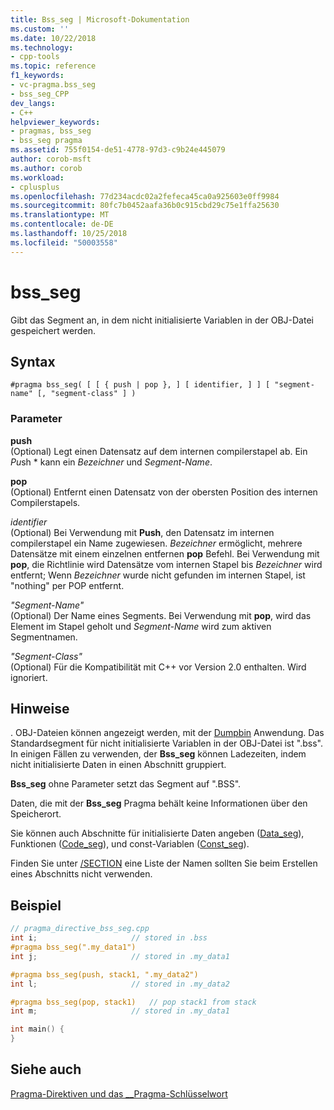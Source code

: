 ```yaml
---
title: Bss_seg | Microsoft-Dokumentation
ms.custom: ''
ms.date: 10/22/2018
ms.technology:
- cpp-tools
ms.topic: reference
f1_keywords:
- vc-pragma.bss_seg
- bss_seg_CPP
dev_langs:
- C++
helpviewer_keywords:
- pragmas, bss_seg
- bss_seg pragma
ms.assetid: 755f0154-de51-4778-97d3-c9b24e445079
author: corob-msft
ms.author: corob
ms.workload:
- cplusplus
ms.openlocfilehash: 77d234acdc02a2fefeca45ca0a925603e0ff9984
ms.sourcegitcommit: 80fc7b0452aafa36b0c915cbd29c75e1ffa25630
ms.translationtype: MT
ms.contentlocale: de-DE
ms.lasthandoff: 10/25/2018
ms.locfileid: "50003558"
---
```

# <a name="bssseg"></a>bss_seg

Gibt das Segment an, in dem nicht initialisierte Variablen in der OBJ-Datei gespeichert werden.

## <a name="syntax"></a>Syntax

```
#pragma bss_seg( [ [ { push | pop }, ] [ identifier, ] ] [ "segment-name" [, "segment-class" ] )
```

### <a name="parameters"></a>Parameter

**push**<br/>
(Optional) Legt einen Datensatz auf dem internen compilerstapel ab. Ein *Pu*sh * kann ein *Bezeichner* und *Segment-Name*.

**pop**<br/>
(Optional) Entfernt einen Datensatz von der obersten Position des internen Compilerstapels.

*identifier*<br/>
(Optional) Bei Verwendung mit **Push**, den Datensatz im internen compilerstapel ein Name zugewiesen. *Bezeichner* ermöglicht, mehrere Datensätze mit einem einzelnen entfernen **pop** Befehl. Bei Verwendung mit **pop**, die Richtlinie wird Datensätze vom internen Stapel bis *Bezeichner* wird entfernt; Wenn *Bezeichner* wurde nicht gefunden im internen Stapel, ist "nothing" per POP entfernt.

*"Segment-Name"*<br/>
(Optional) Der Name eines Segments. Bei Verwendung mit **pop**, wird das Element im Stapel geholt und *Segment-Name* wird zum aktiven Segmentnamen.

*"Segment-Class"*<br/>
(Optional) Für die Kompatibilität mit C++ vor Version 2.0 enthalten. Wird ignoriert.

## <a name="remarks"></a>Hinweise

. OBJ-Dateien können angezeigt werden, mit der [Dumpbin](../build/reference/dumpbin-command-line.md) Anwendung. Das Standardsegment für nicht initialisierte Variablen in der OBJ-Datei ist ".bss". In einigen Fällen zu verwenden, der **Bss_seg** können Ladezeiten, indem nicht initialisierte Daten in einen Abschnitt gruppiert.

**Bss_seg** ohne Parameter setzt das Segment auf ".BSS".

Daten, die mit der **Bss_seg** Pragma behält keine Informationen über den Speicherort.

Sie können auch Abschnitte für initialisierte Daten angeben ([Data_seg](../preprocessor/data-seg.md)), Funktionen ([Code_seg](../preprocessor/code-seg.md)), und const-Variablen ([Const_seg](../preprocessor/const-seg.md)).

Finden Sie unter [/SECTION](../build/reference/section-specify-section-attributes.md) eine Liste der Namen sollten Sie beim Erstellen eines Abschnitts nicht verwenden.

## <a name="example"></a>Beispiel

```cpp
// pragma_directive_bss_seg.cpp
int i;                     // stored in .bss
#pragma bss_seg(".my_data1")
int j;                     // stored in .my_data1

#pragma bss_seg(push, stack1, ".my_data2")
int l;                     // stored in .my_data2

#pragma bss_seg(pop, stack1)   // pop stack1 from stack
int m;                     // stored in .my_data1

int main() {
}
```

## <a name="see-also"></a>Siehe auch

[Pragma-Direktiven und das __Pragma-Schlüsselwort](../preprocessor/pragma-directives-and-the-pragma-keyword.md)
